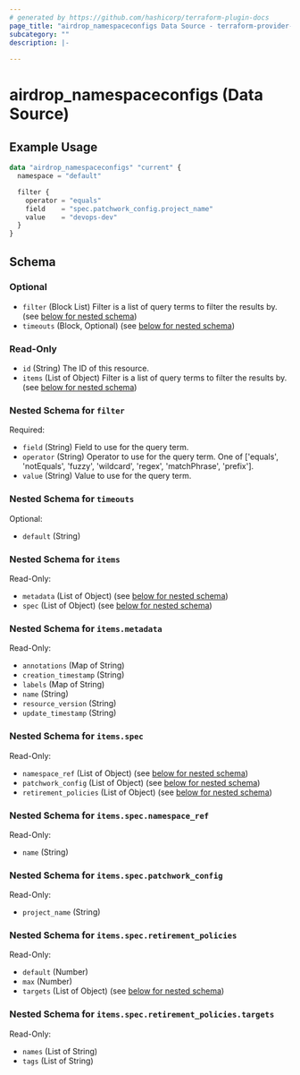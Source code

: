 ```yaml
---
# generated by https://github.com/hashicorp/terraform-plugin-docs
page_title: "airdrop_namespaceconfigs Data Source - terraform-provider-airdrop"
subcategory: ""
description: |-
  
---
```


# airdrop_namespaceconfigs (Data Source)



## Example Usage

```terraform
data "airdrop_namespaceconfigs" "current" {
  namespace = "default"

  filter {
    operator = "equals"
    field    = "spec.patchwork_config.project_name"
    value    = "devops-dev"
  }
}
```

<!-- schema generated by tfplugindocs -->
## Schema

### Optional

- `filter` (Block List) Filter is a list of query terms to filter the results by. (see [below for nested schema](#nestedblock--filter))
- `timeouts` (Block, Optional) (see [below for nested schema](#nestedblock--timeouts))

### Read-Only

- `id` (String) The ID of this resource.
- `items` (List of Object) Filter is a list of query terms to filter the results by. (see [below for nested schema](#nestedatt--items))

<a id="nestedblock--filter"></a>
### Nested Schema for `filter`

Required:

- `field` (String) Field to use for the query term.
- `operator` (String) Operator to use for the query term. One of ['equals', 'notEquals', 'fuzzy', 'wildcard', 'regex', 'matchPhrase', 'prefix'].
- `value` (String) Value to use for the query term.


<a id="nestedblock--timeouts"></a>
### Nested Schema for `timeouts`

Optional:

- `default` (String)


<a id="nestedatt--items"></a>
### Nested Schema for `items`

Read-Only:

- `metadata` (List of Object) (see [below for nested schema](#nestedobjatt--items--metadata))
- `spec` (List of Object) (see [below for nested schema](#nestedobjatt--items--spec))

<a id="nestedobjatt--items--metadata"></a>
### Nested Schema for `items.metadata`

Read-Only:

- `annotations` (Map of String)
- `creation_timestamp` (String)
- `labels` (Map of String)
- `name` (String)
- `resource_version` (String)
- `update_timestamp` (String)


<a id="nestedobjatt--items--spec"></a>
### Nested Schema for `items.spec`

Read-Only:

- `namespace_ref` (List of Object) (see [below for nested schema](#nestedobjatt--items--spec--namespace_ref))
- `patchwork_config` (List of Object) (see [below for nested schema](#nestedobjatt--items--spec--patchwork_config))
- `retirement_policies` (List of Object) (see [below for nested schema](#nestedobjatt--items--spec--retirement_policies))

<a id="nestedobjatt--items--spec--namespace_ref"></a>
### Nested Schema for `items.spec.namespace_ref`

Read-Only:

- `name` (String)


<a id="nestedobjatt--items--spec--patchwork_config"></a>
### Nested Schema for `items.spec.patchwork_config`

Read-Only:

- `project_name` (String)


<a id="nestedobjatt--items--spec--retirement_policies"></a>
### Nested Schema for `items.spec.retirement_policies`

Read-Only:

- `default` (Number)
- `max` (Number)
- `targets` (List of Object) (see [below for nested schema](#nestedobjatt--items--spec--retirement_policies--targets))

<a id="nestedobjatt--items--spec--retirement_policies--targets"></a>
### Nested Schema for `items.spec.retirement_policies.targets`

Read-Only:

- `names` (List of String)
- `tags` (List of String)
